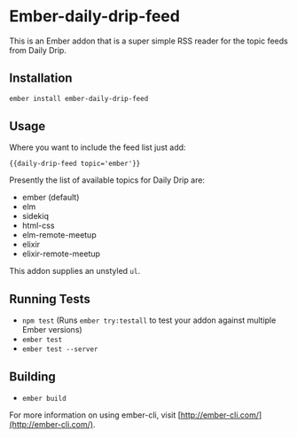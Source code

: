 # Ember-daily-drip-feed

This is an Ember addon that is a super simple RSS reader for the topic feeds from Daily Drip.

## Installation

```sh
ember install ember-daily-drip-feed
```
## Usage

Where you want to include the feed list just add:

```handlbars
{{daily-drip-feed topic='ember'}}
```

Presently the list of available topics for Daily Drip are:

* ember (default)
* elm
* sidekiq
* html-css
* elm-remote-meetup
* elixir
* elixir-remote-meetup

This addon supplies an unstyled `ul`.

## Running Tests

* `npm test` (Runs `ember try:testall` to test your addon against multiple Ember versions)
* `ember test`
* `ember test --server`

## Building

* `ember build`

For more information on using ember-cli, visit [http://ember-cli.com/](http://ember-cli.com/).
